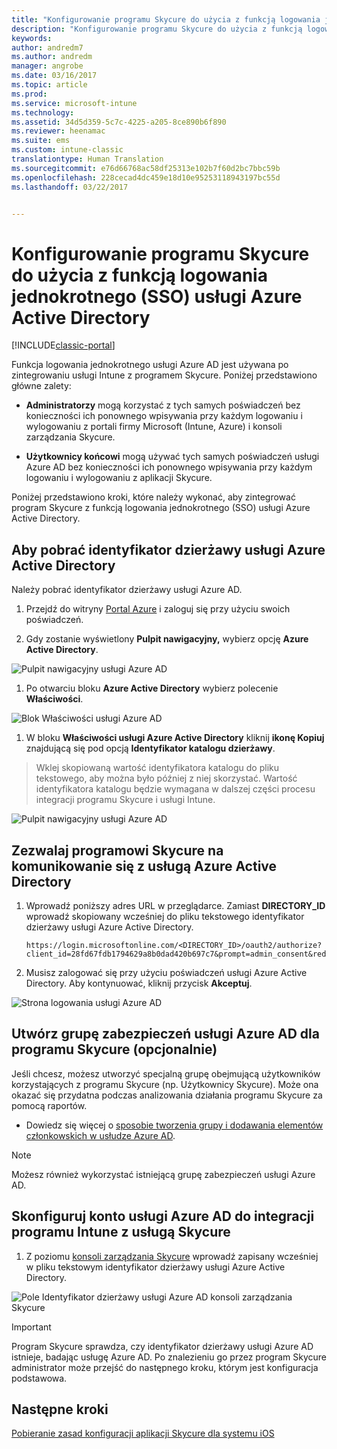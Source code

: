 ```yaml
---
title: "Konfigurowanie programu Skycure do użycia z funkcją logowania jednokrotnego (SSO) usługi Azure Active Directory | Dokumentacja firmy Microsoft"
description: "Konfigurowanie programu Skycure do użycia z funkcją logowania jednokrotnego (SSO) usługi Azure Active Directory"
keywords: 
author: andredm7
ms.author: andredm
manager: angrobe
ms.date: 03/16/2017
ms.topic: article
ms.prod: 
ms.service: microsoft-intune
ms.technology: 
ms.assetid: 34d5d359-5c7c-4225-a205-8ce890b6f890
ms.reviewer: heenamac
ms.suite: ems
ms.custom: intune-classic
translationtype: Human Translation
ms.sourcegitcommit: e76d66768ac58df25313e102b7f60d2bc7bbc59b
ms.openlocfilehash: 228cecad4dc459e18d10e95253118943197bc55d
ms.lasthandoff: 03/22/2017


---
```


# <a name="configure-skycure-to-use-azure-active-directory-single-sign-on-sso"></a>Konfigurowanie programu Skycure do użycia z funkcją logowania jednokrotnego (SSO) usługi Azure Active Directory

[!INCLUDE[classic-portal](../includes/classic-portal.md)]

Funkcja logowania jednokrotnego usługi Azure AD jest używana po zintegrowaniu usługi Intune z programem Skycure. Poniżej przedstawiono główne zalety:

-   **Administratorzy** mogą korzystać z tych samych poświadczeń bez konieczności ich ponownego wpisywania przy każdym logowaniu i wylogowaniu z portali firmy Microsoft (Intune, Azure) i konsoli zarządzania Skycure.

-   **Użytkownicy końcowi** mogą używać tych samych poświadczeń usługi Azure AD bez konieczności ich ponownego wpisywania przy każdym logowaniu i wylogowaniu z aplikacji Skycure.

Poniżej przedstawiono kroki, które należy wykonać, aby zintegrować program Skycure z funkcją logowania jednokrotnego (SSO) usługi Azure Active Directory.

## <a name="to-retrieve-the-azure-active-directory-tenant-id"></a>Aby pobrać identyfikator dzierżawy usługi Azure Active Directory

Należy pobrać identyfikator dzierżawy usługi Azure AD.

1.  Przejdź do witryny [Portal Azure](https://portal.azure.com/) i zaloguj się przy użyciu swoich poświadczeń.

2.  Gdy zostanie wyświetlony **Pulpit nawigacyjny,** wybierz opcję **Azure Active Directory**.

![Pulpit nawigacyjny usługi Azure AD](../media/mtp/skycure-sso-1.png)

1.  Po otwarciu bloku **Azure Active Directory** wybierz polecenie **Właściwości**.

![Blok Właściwości usługi Azure AD](../media/mtp/skycure-sso-2.png)

1.  W bloku **Właściwości usługi Azure Active Directory** kliknij **ikonę Kopiuj** znajdującą się pod opcją **Identyfikator katalogu dzierżawy**.

> Wklej skopiowaną wartość identyfikatora katalogu do pliku tekstowego, aby można było później z niej skorzystać. Wartość identyfikatora katalogu będzie wymagana w dalszej części procesu integracji programu Skycure i usługi Intune.

![Pulpit nawigacyjny usługi Azure AD](../media/mtp/skycure-sso-3.png)

## <a name="allow-skycure-to-communicate-with-azure-active-directory"></a>Zezwalaj programowi Skycure na komunikowanie się z usługą Azure Active Directory

1.  Wprowadź poniższy adres URL w przeglądarce. Zamiast **DIRECTORY_ID** wprowadź skopiowany wcześniej do pliku tekstowego identyfikator dzierżawy usługi Azure Active Directory.

        https://login.microsoftonline.com/<DIRECTORY_ID>/oauth2/authorize?client_id=28fd67fdb1794629a8b0dad420b697c7&prompt=admin_consent&redirect_uri=https%3A%2F%2Fmc.skycure.com%2Fapi%2Fexternal%2Fmdm%2Faad_app_consent%2Fmanagement_callback&response_type=code

2.  Musisz zalogować się przy użyciu poświadczeń usługi Azure Active Directory. Aby kontynuować, kliknij przycisk **Akceptuj**.

![Strona logowania usługi Azure AD](../media/mtp/skycure-sso-4.png)

## <a name="create-an-azure-ad-security-group-for-skycure-optional"></a>Utwórz grupę zabezpieczeń usługi Azure AD dla programu Skycure (opcjonalnie)

Jeśli chcesz, możesz utworzyć specjalną grupę obejmującą użytkowników korzystających z programu Skycure (np. Użytkownicy Skycure). Może ona okazać się przydatna podczas analizowania działania programu Skycure za pomocą raportów.

-   Dowiedz się więcej o [sposobie tworzenia grupy i dodawania elementów członkowskich w usłudze Azure AD](https://docs.microsoft.com/azure/active-directory/active-directory-groups-create-azure-portal).

> [!NOTE] 
> Możesz również wykorzystać istniejącą grupę zabezpieczeń usługi Azure AD.

## <a name="configure-the-azure-ad-account-to-integrate-intune-with-skycure"></a>Skonfiguruj konto usługi Azure AD do integracji programu Intune z usługą Skycure

1.  Z poziomu [konsoli zarządzania Skycure](https://aad.skycure.com/) wprowadź zapisany wcześniej w pliku tekstowym identyfikator dzierżawy usługi Azure Active Directory.

![Pole Identyfikator dzierżawy usługi Azure AD konsoli zarządzania Skycure](../media/mtp/skycure-sso-5.png)

> [!IMPORTANT] 
> Program Skycure sprawdza, czy identyfikator dzierżawy usługi Azure AD istnieje, badając usługę Azure AD. Po znalezieniu go przez program Skycure administrator może przejść do następnego kroku, którym jest konfiguracja podstawowa.

## <a name="next-steps"></a>Następne kroki

[Pobieranie zasad konfiguracji aplikacji Skycure dla systemu iOS](https://docs.microsoft.com/intune/deploy-use/download-skycure-ios-app-configuration-policy)

